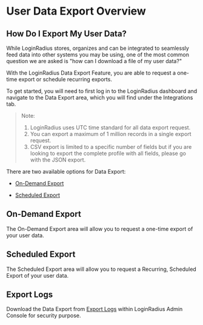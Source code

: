 
# User Data Export Overview


## How Do I Export My User Data?

While LoginRadius stores, organizes and can be integrated to seamlessly feed data into other systems you may be using, one of the most common question we are asked is "how can I download a file of my user data?"

  
With the LoginRadius Data Export Feature, you are able to request a one-time export or schedule recurring exports.

  
To get started, you will need to first log in to the LoginRadius dashboard and navigate to the Data Export area, which you will find under the Integrations tab.

> Note: 
> 1.  LoginRadius uses UTC time standard for all data export request.
> 2.  You can export a maximum of 1 million records in a single export request.
> 3.  CSV export is limited to a specific number of fields but if you are looking to export the complete profile with all fields, please go with the JSON export.
    

There are two available options for Data Export:

- [On-Demand Export](https://www.loginradius.com/legacy/docs/integrations/user-data-export/on-demand-export/)

- [Scheduled Export](https://www.loginradius.com/legacy/docs/integrations/user-data-export/scheduled-export/)
    

## On-Demand Export

The On-Demand Export area will allow you to request a one-time export of your user data.

## Scheduled Export

The Scheduled Export area will allow you to request a Recurring, Scheduled Export of your user data.

## Export Logs

Download the Data Export from [Export Logs](https://www.loginradius.com/legacy/docs/integrations/user-data-export/export-logs/) within LoginRadius Admin Console for security purpose.
